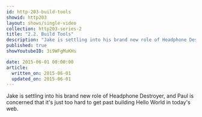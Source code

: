 ```yaml
---
id: http-203-build-tools
showid: http203
layout: shows/single-video
collection: http203-series-2
title: "2.2. Build Tools"
description: "Jake is settling into his brand new role of Headphone Destroyer, and Paul is concerned that it's just too hard to get past building Hello World in today's web."
published: true
showYoutubeID: 3i9WFgMuKHs

date: 2015-06-01 00:00:00
article:
  written_on: 2015-06-01
  updated_on: 2015-06-01
---
```


Jake is settling into his brand new role of Headphone Destroyer, and Paul is concerned that it's just too hard to get past building Hello World in today's web.

